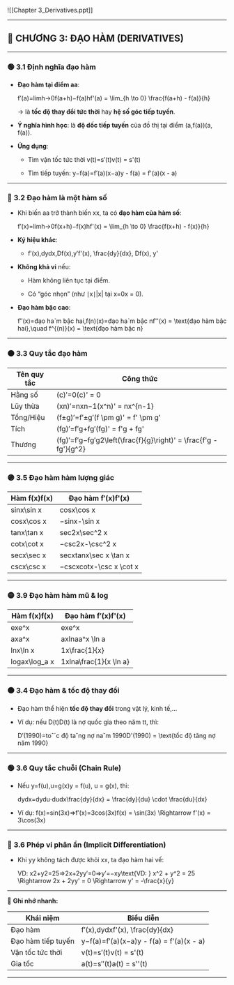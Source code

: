 ![[Chapter 3_Derivatives.ppt]]

---

## 📘 **CHƯƠNG 3: ĐẠO HÀM (DERIVATIVES)**

---

### 🟢 **3.1 Định nghĩa đạo hàm**

- **Đạo hàm tại điểm aa**:
    
    f′(a)=lim⁡h→0f(a+h)−f(a)hf'(a) = \lim_{h \to 0} \frac{f(a+h) - f(a)}{h}
    
    → là **tốc độ thay đổi tức thời** hay **hệ số góc tiếp tuyến**.
    
- **Ý nghĩa hình học**: là **độ dốc tiếp tuyến** của đồ thị tại điểm (a,f(a))(a, f(a)).
    
- **Ứng dụng**:
    
    - Tìm vận tốc tức thời v(t)=s′(t)v(t) = s'(t)
        
    - Tìm tiếp tuyến: y−f(a)=f′(a)(x−a)y - f(a) = f'(a)(x - a)
        

---

### 🔵 **3.2 Đạo hàm là một hàm số**

- Khi biến aa trở thành biến xx, ta có **đạo hàm của hàm số**:
    
    f′(x)=lim⁡h→0f(x+h)−f(x)hf'(x) = \lim_{h \to 0} \frac{f(x+h) - f(x)}{h}
- **Ký hiệu khác**:
    
    - f′(x),dydx,Df(x),y′f'(x), \frac{dy}{dx}, Df(x), y'
        
- **Không khả vi** nếu:
    
    - Hàm không liên tục tại điểm.
        
    - Có “góc nhọn” (như ∣x∣|x| tại x=0x = 0).
        
- **Đạo hàm bậc cao**:
    
    f′′(x)=đạo haˋm bậc hai,f(n)(x)=đạo haˋm bậc nf''(x) = \text{đạo hàm bậc hai},\quad f^{(n)}(x) = \text{đạo hàm bậc n}

---

### 🟠 **3.3 Quy tắc đạo hàm**

|Tên quy tắc|Công thức|
|---|---|
|Hằng số|(c)′=0(c)' = 0|
|Lũy thừa|(xn)′=nxn−1(x^n)' = nx^{n-1}|
|Tổng/Hiệu|(f±g)′=f′±g′(f \pm g)' = f' \pm g'|
|Tích|(fg)′=f′g+fg′(fg)' = f'g + fg'|
|Thương|(fg)′=f′g−fg′g2\left(\frac{f}{g}\right)' = \frac{f'g - fg'}{g^2}|

---

### 🟣 **3.5 Đạo hàm hàm lượng giác**

|Hàm f(x)f(x)|Đạo hàm f′(x)f'(x)|
|---|---|
|sin⁡x\sin x|cos⁡x\cos x|
|cos⁡x\cos x|−sin⁡x-\sin x|
|tan⁡x\tan x|sec⁡2x\sec^2 x|
|cot⁡x\cot x|−csc⁡2x-\csc^2 x|
|sec⁡x\sec x|sec⁡xtan⁡x\sec x \tan x|
|csc⁡x\csc x|−csc⁡xcot⁡x-\csc x \cot x|

---

### 🟡 **3.9 Đạo hàm hàm mũ & log**

|Hàm f(x)f(x)|Đạo hàm f′(x)f'(x)|
|---|---|
|exe^x|exe^x|
|axa^x|axln⁡aa^x \ln a|
|ln⁡x\ln x|1x\frac{1}{x}|
|log⁡ax\log_a x|1xln⁡a\frac{1}{x \ln a}|

---

### 🟤 **3.4 Đạo hàm & tốc độ thay đổi**

- Đạo hàm thể hiện **tốc độ thay đổi** trong vật lý, kinh tế,...
    
- Ví dụ: nếu D(t)D(t) là nợ quốc gia theo năm tt, thì:
    
    D′(1990)=toˆˊc độ ta˘ng nợ na˘m 1990D'(1990) = \text{tốc độ tăng nợ năm 1990}

---

### 🟢 **3.6 Quy tắc chuỗi (Chain Rule)**

- Nếu y=f(u),u=g(x)y = f(u), u = g(x), thì:
    
    dydx=dydu⋅dudx\frac{dy}{dx} = \frac{dy}{du} \cdot \frac{du}{dx}
- Ví dụ: f(x)=sin⁡(3x)⇒f′(x)=3cos⁡(3x)f(x) = \sin(3x) \Rightarrow f'(x) = 3\cos(3x)
    

---

### 🔵 **3.6 Phép vi phân ẩn (Implicit Differentiation)**

- Khi yy không tách được khỏi xx, ta đạo hàm hai vế:
    
    VD: x2+y2=25⇒2x+2yy′=0⇒y′=−xy\text{VD: } x^2 + y^2 = 25 \Rightarrow 2x + 2yy' = 0 \Rightarrow y' = -\frac{x}{y}

---

📌 **Ghi nhớ nhanh:**

|Khái niệm|Biểu diễn|
|---|---|
|Đạo hàm|f′(x),dydxf'(x), \frac{dy}{dx}|
|Đạo hàm tiếp tuyến|y−f(a)=f′(a)(x−a)y - f(a) = f'(a)(x - a)|
|Vận tốc tức thời|v(t)=s′(t)v(t) = s'(t)|
|Gia tốc|a(t)=s′′(t)a(t) = s''(t)|

---
